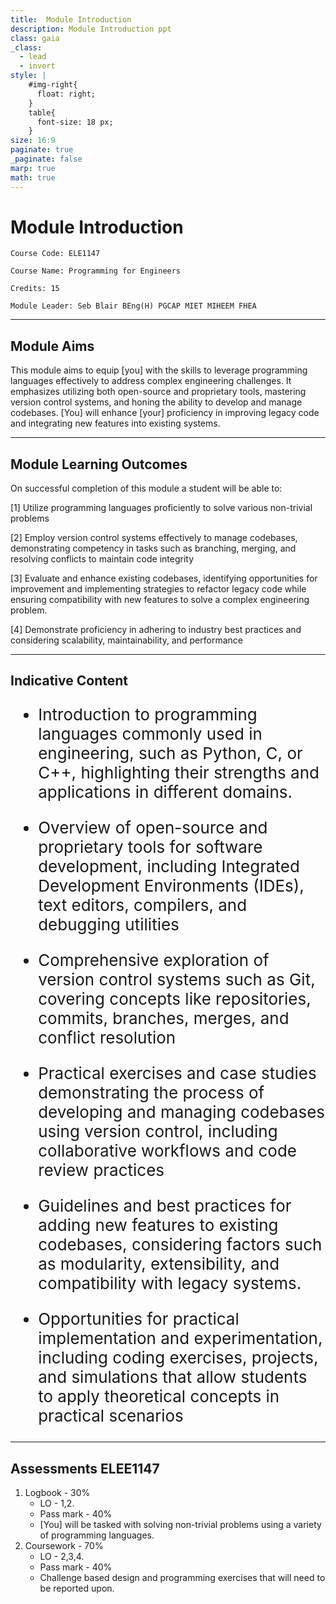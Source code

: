 ```yaml
---
title:  Module Introduction
description: Module Introduction ppt
class: gaia
_class:
  - lead
  - invert
style: |
    #img-right{
      float: right;
    }
    table{
      font-size: 18 px;
    }
size: 16:9
paginate: true
_paginate: false
marp: true
math: true
---
```


# Module Introduction

    Course Code: ELE1147
    
    Course Name: Programming for Engineers

    Credits: 15

    Module Leader: Seb Blair BEng(H) PGCAP MIET MIHEEM FHEA

---

## Module Aims

This module aims to equip [you] with the skills to leverage programming languages effectively to address complex engineering challenges. It emphasizes utilizing both open-source and proprietary tools, mastering version control systems, and honing the ability to develop and manage codebases. [You] will enhance [your] proficiency in improving legacy code and integrating new features into existing systems. 

---

## Module Learning Outcomes 

On successful completion of this module a student will be able to:

[1] Utilize programming languages proficiently to solve various non-trivial problems 

[2] Employ version control systems effectively to manage codebases, demonstrating competency in tasks such as branching, merging, and resolving conflicts to maintain code integrity 

[3] Evaluate and enhance existing codebases, identifying opportunities for improvement and implementing strategies to refactor legacy code while ensuring compatibility with new features to solve a complex engineering problem. 

[4] Demonstrate proficiency in adhering to industry best practices and considering scalability, maintainability, and performance 

---

## Indicative Content

<div style="font-size:26px">

- Introduction to programming languages commonly used in engineering, such as Python, C, or C++, highlighting their strengths and applications in different domains. 

- Overview of open-source and proprietary tools for software development, including Integrated Development Environments (IDEs), text editors, compilers, and debugging utilities 

- Comprehensive exploration of version control systems such as Git, covering concepts like repositories, commits, branches, merges, and conflict resolution 

- Practical exercises and case studies demonstrating the process of developing and managing codebases using version control, including collaborative workflows and code review practices 

- Guidelines and best practices for adding new features to existing codebases, considering factors such as modularity, extensibility, and compatibility with legacy systems. 

- Opportunities for practical implementation and experimentation, including coding exercises, projects, and simulations that allow students to apply theoretical concepts in practical scenarios

</div>

--- 

## Assessments ELEE1147

1. Logbook  - 30%
   - LO - 1,2.
   - Pass mark - 40%
   - [You] will be tasked with solving non-trivial problems using a variety of programming languages. 
2. Coursework - 70%
   - LO - 2,3,4.
   - Pass mark - 40%
   - Challenge based design and programming exercises that will need to be reported upon. 